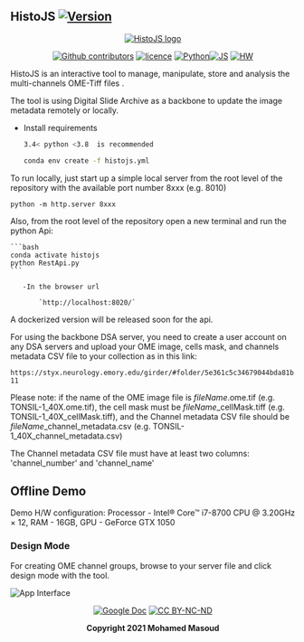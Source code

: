 ## HistoJS [![Version](https://img.shields.io/badge/Version-1.0.0-brightgreen)]()

<div align="center">
  
[![HistoJS logo](https://lh3.googleusercontent.com/Q3eYJfpQMety3sUUTLKeZKLkJBzx-NmLZNn1NphdWs9hBNYmfHCzZTphddpXDcfUxjtaHTXTr89R57LieZflqUsGHM3TxtIbVNoQOKf3ZbPjB01C8gYANmezAzq4JgUU=w1823)]()

 [![Github contributors](https://img.shields.io/badge/contributors-*-brightgreen)](https://github.com/Mmasoud1/HistoJS/graphs/contributors) [![licence ](https://img.shields.io/badge/license-BY--NC--ND-orange)](https://creativecommons.org/licenses/by-nc-nd/3.0/) [![Python ](https://img.shields.io/badge/python-3.5%20%7C%203.6%20%7C%203.7-blue)]()[![JS ](https://img.shields.io/badge/Types-JavaScript-blue)]()
[![HW ](https://img.shields.io/badge/HardWare-GPU-green)]()


</div>




HistoJS is an interactive tool to manage, manipulate, store and analysis the multi-channels OME-Tiff files .

The tool is using Digital Slide Archive as a backbone to update the image metadata remotely or locally.

- Install requirements
    ```bash
    3.4< python <3.8  is recommended
    ```

    ```bash
    conda env create -f histojs.yml
    ```


To run locally, just start up a simple local server from the root level of the repository with the available port number 8xxx (e.g. 8010)

`python -m http.server 8xxx`


Also, from the root level of the repository open a new terminal and run the python Api:

    ```bash
    conda activate histojs
    python RestApi.py
    ```

       -In the browser url
      
           `http://localhost:8020/`

A dockerized version will be released soon for the api. 

For using the backbone DSA server, you need to create a user account on any DSA servers and upload your OME image, cells mask, and channels metadata CSV file to your collection as in this link:

`https://styx.neurology.emory.edu/girder/#folder/5e361c5c34679044bda81b11`

Please note: if the name of the OME image file is $fileName$.ome.tif (e.g. TONSIL-1_40X.ome.tif), the cell mask must be $fileName$_cellMask.tiff (e.g. TONSIL-1_40X_cellMask.tiff), and the Channel metadata CSV file should be $fileName$_channel_metadata.csv (e.g. TONSIL-1_40X_channel_metadata.csv)

The Channel metadata CSV file must have at least two columns: 'channel_number' and 'channel_name'



## Offline Demo
Demo H/W configuration: Processor - Intel® Core™ i7-8700 CPU @ 3.20GHz × 12, RAM - 16GB, GPU - GeForce GTX 1050

### Design Mode

For creating OME channel groups, browse to your server file and click design mode with the tool.

![App Interface](https://github.com/Mmasoud1/HistoJS/blob/main/Demo/showMe.gif)


<div align="center">

[![Google Doc](https://img.shields.io/badge/HistoJS-Feedback-blue)](https://docs.google.com/forms/d/e/1FAIpQLSdHuO--mG00sKydQpJ7sPpDmhcJ4ECdj-wAB1kwXQExh_nUSg/viewform?usp=sf_link) [![CC BY-NC-ND ](https://img.shields.io/badge/license-BY--NC--ND-orange)](https://creativecommons.org/licenses/by-nc-nd/3.0/) 

**Copyright 2021 Mohamed Masoud**
</div>
